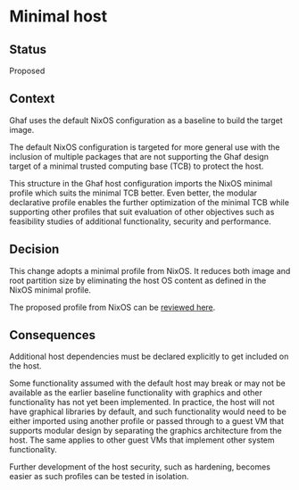 # Minimal host

## Status

Proposed

## Context

Ghaf uses the default NixOS configuration as a baseline to build the target image.

The default NixOS configuration is targeted for more general use with the inclusion of
multiple packages that are not supporting the Ghaf design target of a minimal trusted
computing base (TCB) to protect the host.

This structure in the Ghaf host configuration imports the NixOS minimal profile
which suits the minimal TCB better. Even better, the modular declarative profile enables
the further optimization of the minimal TCB while supporting other profiles that suit
evaluation of other objectives such as feasibility studies of additional functionality,
security and performance.

## Decision

This change adopts a minimal profile from NixOS. It reduces both image and root partition
size by eliminating the host OS content as defined in the NixOS minimal profile.

The proposed profile from NixOS can be [reviewed here](https://github.com/NixOS/nixpkgs/blob/master/nixos/modules/profiles/minimal.nix).

## Consequences

Additional host dependencies must be declared explicitly to get included on the host.

Some functionality assumed with the default host may break or may not be available as
the earlier baseline functionality with graphics and other functionality has not yet
been implemented. In practice, the host will not have graphical libraries by default, and
such functionality would need to be either imported using another profile or passed
through to a guest VM that supports modular design by separating the graphics architecture
from the host. The same applies to other guest VMs that implement other system functionality.

Further development of the host security, such as hardening, becomes easier as such
profiles can be tested in isolation.
